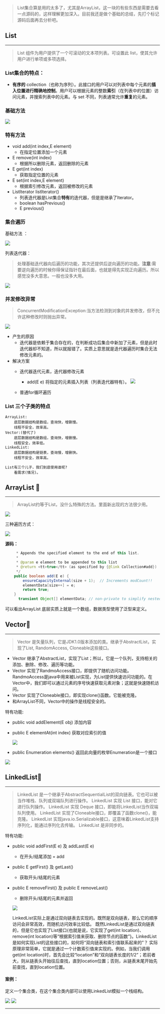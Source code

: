 >List集合算是用的太多了，尤其是ArrayList，这一块的有些东西是需要去看一点源码的，这样理解更加深入。目前我还是做个基础的总结，先打个标记源码后面再去分析吧。

>
## List
---
>List 组件为用户提供了一个可滚动的文本项列表。可设置此 list，使其允许用户进行单项或多项选择。


### List集合的特点：

* **有序的** collection（也称为序列）。此接口的用户可以对列表中每个元素的**插入位置进行精确地控制**。用户可以根据元素的整数**索引**（在列表中的位置）访问元素，并搜索列表中的元素。与 set 不同，列表通常允许**重复**的元素。

### 基础方法

![](https://i.imgur.com/SLuetvL.png)

### 特有方法

* void add(int index,E element) 
	* 在指定位置添加一个元素
* E remove(int index)
	* 根据所以删除元素，返回删除的元素
* E get(int index)
	* 获取指定位置的元素
* E set(int index,E element)
	* 根据索引修改元素，返回被修改的元素
* ListIterator listIterator()
	* 列表迭代器是List集合**特有**的迭代器，但是是继承了Iterator。
	* boolean hasPrevious()
	* E previous()

### 集合遍历

基础方法 ：

![](https://i.imgur.com/BGIi8Ag.png)

列表迭代器：

>处理基础迭代器向后遍历的功能，其次还提供后逆向遍历的功能。**注意**:需要逆向遍历的时候你得保证指针在最后面，也就是得先实现正向遍历。所以感觉没多大意思。一般也没多大用。

![](https://i.imgur.com/xqm4e3O.png)

### 并发修改异常

>ConcurrentModificationException:当方法检测到对象的并发修改，但不允许这种修改时则抛出异常。


![](https://i.imgur.com/eRjuxvX.png)

* 产生的原因
	* 迭代器是依赖于集合存在的，在判断成功后集合中新加了元素，但是此时迭代器却不知道，所以就报错了。实质上意思就是迭代器遍历时集合无法修改元素的。
* 解决方案
	* 迭代器迭代元素，迭代器修改元素
		* add(E e)  将指定的元素插入列表（列表迭代器特有）。
![](https://i.imgur.com/MiW8WSw.png)

	* 普通for循环遍历
	
### List 三个子类的特点

	ArrayList:
		底层数据结构是数组，查询快，增删慢。
		线程不安全，效率高。
	Vector:(替代了)
		底层数据结构是数组，查询快，增删慢。
		线程安全，效率低。
	LinkedList:
		底层数据结构是链表，查询慢，增删快。
		线程不安全，效率高。
		
	List有三个儿子，我们到底使用谁呢?
		看需求(情况)。
		
## ArrayList 🙋
---
>ArrayList约等于List，没什么特殊的方法。里面新出现的方法很少用。

![](https://i.imgur.com/aUo6HdU.png)

三种遍历方式：

![](https://i.imgur.com/O3YdKFr.png)

**源码：**
```java /**
     * Appends the specified element to the end of this list.
     *
     * @param e element to be appended to this list
     * @return <tt>true</tt> (as specified by {@link Collection#add})
     */
    public boolean add(E e) {
        ensureCapacityInternal(size + 1);  // Increments modCount!!
        elementData[size++] = e;
        return true;
    }
      transient Object[] elementData; // non-private to simplify nested class access
```
可以看出ArrayList 底层实质上就是一个数组，数据类型使用了泛型来定义。
## Vector🙋
---
>Vector 是矢量队列，它是JDK1.0版本添加的类。继承于AbstractList，实现了List, RandomAccess, Cloneable这些接口。

* Vector 继承了AbstractList，实现了List；所以，它是一个队列，支持相关的添加、删除、修改、遍历等功能。
* Vector 实现了RandmoAccess接口，即提供了随机访问功能。RandmoAccess是java中用来被List实现，为List提供快速访问功能的。在Vector中，我们即可以通过元素的序号快速获取元素对象；这就是快速随机访问。
* Vector 实现了Cloneable接口，即实现clone()函数。它能被克隆。
* 和ArrayList不同，Vector中的操作是线程安全的。


特有功能:

* public void addElement(E obj) 添加内容
* public E elementAt(int index) 获取对应索引的值

	![](https://i.imgur.com/iICZW8N.png)

* public Enumeration elements() 返回此向量的枚举Enumeration是一个接口

![](https://i.imgur.com/1IJ7KjF.png)

## LinkedList🙋
---
>LinkedList 是一个继承于AbstractSequentialList的双向链表。它也可以被当作堆栈、队列或双端队列进行操作。
LinkedList 实现 List 接口，能对它进行队列操作。
LinkedList 实现 Deque 接口，即能将LinkedList当作双端队列使用。
LinkedList 实现了Cloneable接口，即覆盖了函数clone()，能克隆。
LinkedList 实现java.io.Serializable接口，这意味着LinkedList支持序列化，能通过序列化去传输。
LinkedList 是非同步的。

特有功能:

* public void addFirst(E e) 及 addLast(E e) 
	* 在开头/结尾添加 = add
* public E getFirst() 及 getLast()
	* 获取开头/结尾的元素
* public E removeFirst() 及 public E removeLast()
	* 删除开头/结尾的元素并返回

	![](https://i.imgur.com/5VFDizp.png)
	
   LinkedList实际上是通过双向链表去实现的。既然是双向链表，那么它的顺序访问会非常高效，而随机访问效率比较低。
    既然LinkedList是通过双向链表的，但是它也实现了List接口{也就是说，它实现了get(int location)、remove(int location)等“根据索引值来获取、删除节点的函数”}。LinkedList是如何实现List的这些接口的，如何将“双向链表和索引值联系起来的”？
    实际原理非常简单，它就是通过一个计数索引值来实现的。例如，当我们调用get(int location)时，首先会比较“location”和“双向链表长度的1/2”；若前者大，则从链表头开始往后查找，直到location位置；否则，从链表末尾开始先前查找，直到location位置。
    
#### 案例：

定义一个集合类，在这个集合类内部可以使用LinkedList模拟一个栈结构。

![](https://i.imgur.com/ApyfYHY.png)
![](https://i.imgur.com/tXd9OG4.png)

---

